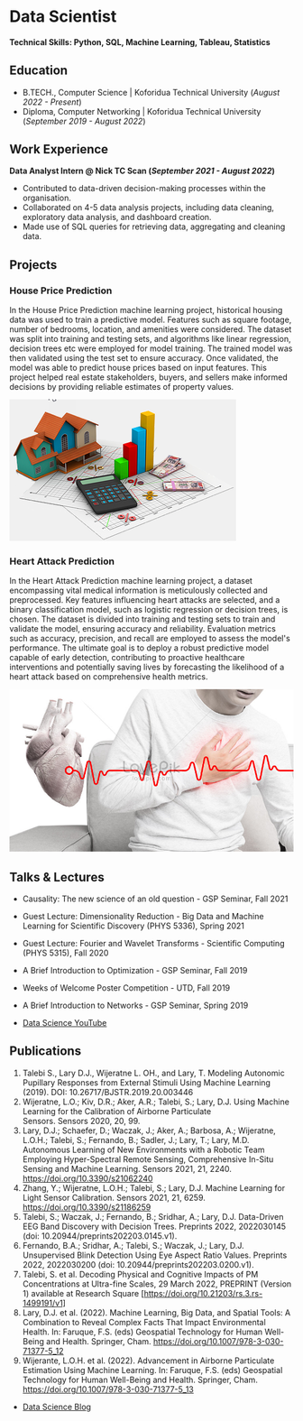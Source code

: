 # Data Scientist

#### Technical Skills: Python, SQL, Machine Learning, Tableau, Statistics

## Education						       		
- B.TECH., Computer Science	| Koforidua Technical University (_August 2022 - Present_)	 			        		
- Diploma, Computer Networking | Koforidua Technical University (_September 2019 - August 2022_)

## Work Experience
**Data Analyst Intern @ Nick TC Scan (_September 2021 - August 2022_)**
- Contributed to data-driven decision-making processes within the organisation.
- Collaborated on 4-5 data analysis projects, including data cleaning, exploratory data analysis, and dashboard creation.
- Made use of SQL queries for retrieving data, aggregating and cleaning data.

## Projects
###  House Price Prediction

In the House Price Prediction machine learning project, historical housing data was used to train a predictive model. Features such as square footage, number of bedrooms, location, and amenities were considered. The dataset was split into training and testing sets, and algorithms like linear regression, decision trees etc were employed for model training. The trained model was then validated using the test set to ensure accuracy. Once validated, the model was able to predict house prices based on input features. This project helped real estate stakeholders, buyers, and sellers make informed decisions by providing reliable estimates of property values.

![House Price Prediction](/assets/pr2.png)


### Heart Attack Prediction

In the Heart Attack Prediction machine learning project, a dataset encompassing vital medical information is meticulously collected and preprocessed. Key features influencing heart attacks are selected, and a binary classification model, such as logistic regression or decision trees, is chosen. The dataset is divided into training and testing sets to train and validate the model, ensuring accuracy and reliability. Evaluation metrics such as accuracy, precision, and recall are employed to assess the model's performance. The ultimate goal is to deploy a robust predictive model capable of early detection, contributing to proactive healthcare interventions and potentially saving lives by forecasting the likelihood of a heart attack based on comprehensive health metrics.

![Heart Attack](/assets/pr3.jpg)

## Talks & Lectures
- Causality: The new science of an old question - GSP Seminar, Fall 2021
- Guest Lecture: Dimensionality Reduction - Big Data and Machine Learning for Scientific Discovery (PHYS 5336), Spring 2021
- Guest Lecture: Fourier and Wavelet Transforms - Scientific Computing (PHYS 5315), Fall 2020
- A Brief Introduction to Optimization - GSP Seminar, Fall 2019
- Weeks of Welcome Poster Competition - UTD, Fall 2019
- A Brief Introduction to Networks - GSP Seminar, Spring 2019

- [Data Science YouTube](https://www.youtube.com/channel/UCa9gErQ9AE5jT2DZLjXBIdA)

## Publications
1. Talebi S., Lary D.J., Wijeratne L. OH., and Lary, T. Modeling Autonomic Pupillary Responses from External Stimuli Using Machine Learning (2019). DOI: 10.26717/BJSTR.2019.20.003446
2. Wijeratne, L.O.; Kiv, D.R.; Aker, A.R.; Talebi, S.; Lary, D.J. Using Machine Learning for the Calibration of Airborne Particulate Sensors. Sensors 2020, 20, 99.
3. Lary, D.J.; Schaefer, D.; Waczak, J.; Aker, A.; Barbosa, A.; Wijeratne, L.O.H.; Talebi, S.; Fernando, B.; Sadler, J.; Lary, T.; Lary, M.D. Autonomous Learning of New Environments with a Robotic Team Employing Hyper-Spectral Remote Sensing, Comprehensive In-Situ Sensing and Machine Learning. Sensors 2021, 21, 2240. https://doi.org/10.3390/s21062240
4. Zhang, Y.; Wijeratne, L.O.H.; Talebi, S.; Lary, D.J. Machine Learning for Light Sensor Calibration. Sensors 2021, 21, 6259. https://doi.org/10.3390/s21186259
5. Talebi, S.; Waczak, J.; Fernando, B.; Sridhar, A.; Lary, D.J. Data-Driven EEG Band Discovery with Decision Trees. Preprints 2022, 2022030145 (doi: 10.20944/preprints202203.0145.v1).
6. Fernando, B.A.; Sridhar, A.; Talebi, S.; Waczak, J.; Lary, D.J. Unsupervised Blink Detection Using Eye Aspect Ratio Values. Preprints 2022, 2022030200 (doi: 10.20944/preprints202203.0200.v1).
7. Talebi, S. et al. Decoding Physical and Cognitive Impacts of PM Concentrations at Ultra-fine Scales, 29 March 2022, PREPRINT (Version 1) available at Research Square [https://doi.org/10.21203/rs.3.rs-1499191/v1]
8. Lary, D.J. et al. (2022). Machine Learning, Big Data, and Spatial Tools: A Combination to Reveal Complex Facts That Impact Environmental Health. In: Faruque, F.S. (eds) Geospatial Technology for Human Well-Being and Health. Springer, Cham. https://doi.org/10.1007/978-3-030-71377-5_12
9. Wijerante, L.O.H. et al. (2022). Advancement in Airborne Particulate Estimation Using Machine Learning. In: Faruque, F.S. (eds) Geospatial Technology for Human Well-Being and Health. Springer, Cham. https://doi.org/10.1007/978-3-030-71377-5_13

- [Data Science Blog](https://medium.com/@shawhin)
